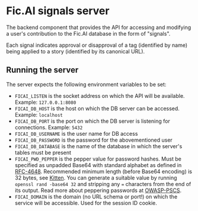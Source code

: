 # Fic.AI signals server

The backend component that provides the API for accessing and modifying a user's contribution to the Fic.AI database in the form of "signals".

Each signal indicates approval or disapproval of a tag (identified by name) being applied to a story (identified by its canonical URL).

## Running the server

The server expects the following environment variables to be set:
* `FICAI_LISTEN` is the socket address on which the API will be available. Example: `127.0.0.1:8080`
* `FICAI_DB_HOST` is the host on which the DB server can be accessed. Example: `localhost`
* `FICAI_DB_PORT` is the port on which the DB server is listening for connections. Example: `5432`
* `FICAI_DB_USERNAME` is the user name for DB access
* `FICAI_DB_PASSWORD` is the password for the abovementioned user
* `FICAI_DB_DATABASE` is the name of the database in which the server's tables must be present
* `FICAI_PWD_PEPPER` is the pepper value for password hashes. Must be specified as unpadded Base64 with standard alphabet as defined in [RFC-4648]. Recommended minimum length (before Base64 encoding) is 32 bytes, see [Kitten]. You can generate a suitable value by running `openssl rand -base64 32` and stripping any `=` characters from the end of its output. Read more about peppering passwords at [OWASP-PSCS].
* `FICAI_DOMAIN` is the domain (no URL schema or port!) on which the service will be accessible. Used for the session ID cookie.

[OWASP-PSCS]: https://cheatsheetseries.owasp.org/cheatsheets/Password_Storage_Cheat_Sheet.html#peppering
[Kitten]: https://www.ietf.org/archive/id/draft-ietf-kitten-password-storage-04.html#OWASP.CS.passwords
[RFC-4648]: https://datatracker.ietf.org/doc/html/rfc4648
